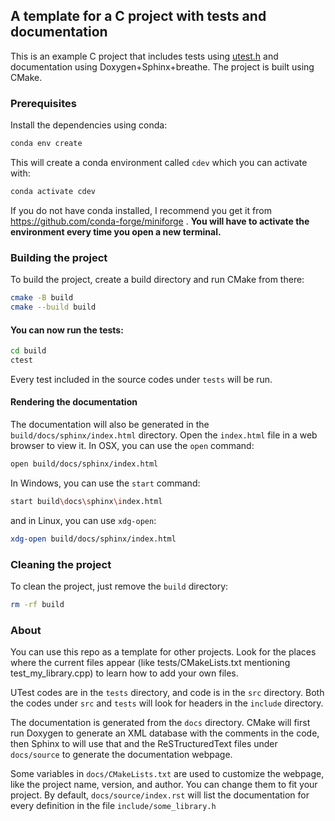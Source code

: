 ## A template for a C project with tests and documentation

This is an example C project that includes tests using [utest.h](https://github.com/sheredom/utest.h) and documentation using Doxygen+Sphinx+breathe. The project is built using CMake.

### Prerequisites

Install the dependencies using conda:

```bash
conda env create
```
This will create a conda environment called `cdev` which you can activate with:

```bash
conda activate cdev
```
If you do not have conda installed, I recommend you get it from https://github.com/conda-forge/miniforge .
**You will have to activate the environment every time you open a new terminal.**

### Building the project

To build the project, create a build directory and run CMake from there:

```bash
cmake -B build
cmake --build build
```
#### You can now run the tests:

```bash
cd build
ctest
```
Every test included in the source codes under `tests` will be run.

#### Rendering the documentation

The documentation will also be generated in the `build/docs/sphinx/index.html` directory. Open the `index.html` file in a web browser to view it. In OSX, you can use the `open` command:
```bash
open build/docs/sphinx/index.html
```
In Windows, you can use the `start` command:
```bash
start build\docs\sphinx\index.html
```
and in Linux, you can use `xdg-open`:
```bash
xdg-open build/docs/sphinx/index.html
```


### Cleaning the project

To clean the project, just remove the `build` directory:

```bash
rm -rf build
```

### About

You can use this repo as a template for other projects. Look for the places where the current files appear (like tests/CMakeLists.txt mentioning test_my_library.cpp) to learn how to add your own files.

UTest codes are in the `tests` directory, and code is in the `src` directory. Both the codes under `src` and `tests` will look for headers in the `include` directory.

The documentation is generated from the `docs` directory. CMake will first run Doxygen to generate an XML database with the comments in the code, then Sphinx to will use that and the ReSTructuredText files under `docs/source` to generate the documentation webpage.

Some variables in `docs/CMakeLists.txt` are used to customize the webpage, like the project name, version, and author. You can change them to fit your project. By default, `docs/source/index.rst` will list the documentation for every definition in the file `include/some_library.h`


